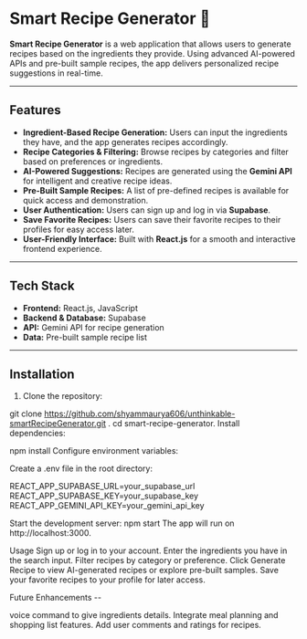 # Smart Recipe Generator 🍳

**Smart Recipe Generator** is a web application that allows users to generate recipes based on the ingredients they provide. Using advanced AI-powered APIs and pre-built sample recipes, the app delivers personalized recipe suggestions in real-time.  

---

## Features

- **Ingredient-Based Recipe Generation:** Users can input the ingredients they have, and the app generates recipes accordingly.
- **Recipe Categories & Filtering:** Browse recipes by categories and filter based on preferences or ingredients.
- **AI-Powered Suggestions:** Recipes are generated using the **Gemini API** for intelligent and creative recipe ideas.
- **Pre-Built Sample Recipes:** A list of pre-defined recipes is available for quick access and demonstration.
- **User Authentication:** Users can sign up and log in via **Supabase**.
- **Save Favorite Recipes:** Users can save their favorite recipes to their profiles for easy access later.
- **User-Friendly Interface:** Built with **React.js** for a smooth and interactive frontend experience.

---

## Tech Stack

- **Frontend:** React.js, JavaScript
- **Backend & Database:** Supabase
- **API:** Gemini API for recipe generation
- **Data:** Pre-built sample recipe list

---

## Installation

1. Clone the repository:

git clone https://github.com/shyammaurya606/unthinkable-smartRecipeGenerator.git .
cd smart-recipe-generator.
Install dependencies:


npm install
Configure environment variables:

Create a .env file in the root directory:


REACT_APP_SUPABASE_URL=your_supabase_url
REACT_APP_SUPABASE_KEY=your_supabase_key
REACT_APP_GEMINI_API_KEY=your_gemini_api_key

Start the development server:
npm start
The app will run on http://localhost:3000.

Usage
Sign up or log in to your account.
Enter the ingredients you have in the search input.
Filter recipes by category or preference.
Click Generate Recipe to view AI-generated recipes or explore pre-built samples.
Save your favorite recipes to your profile for later access.


Future Enhancements --

voice command to give ingredients details.
Integrate meal planning and shopping list features.
Add user comments and ratings for recipes.
